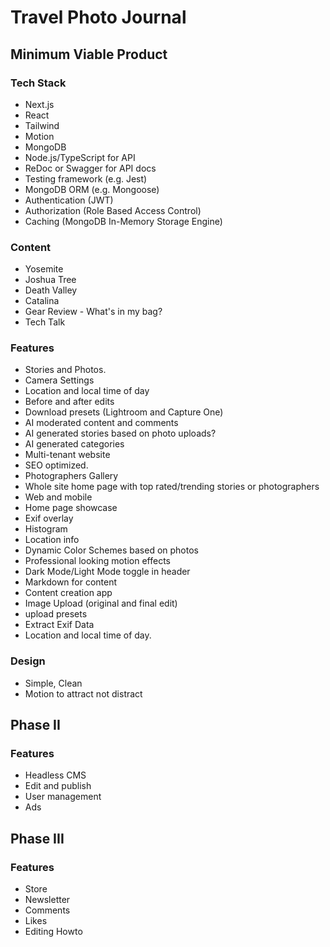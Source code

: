 # Travel Photo Journal

## Minimum Viable Product

### Tech Stack

* Next.js
* React
* Tailwind
* Motion
* MongoDB
* Node.js/TypeScript for API
* ReDoc or Swagger for API docs
* Testing framework (e.g. Jest)
* MongoDB ORM (e.g. Mongoose)
* Authentication (JWT)
* Authorization (Role Based Access Control)
* Caching (MongoDB In-Memory Storage Engine)

### Content

* Yosemite
* Joshua Tree
* Death Valley
* Catalina
* Gear Review - What's in my bag?
* Tech Talk

### Features

* Stories and Photos.
* Camera Settings
*	Location and local time of day
*	Before and after edits
*	Download presets (Lightroom and Capture One)
*	AI moderated content and comments
*	AI generated stories based on photo uploads?
*	AI generated categories
* Multi-tenant website
*	SEO optimized.
* Photographers Gallery
* Whole site home page with top rated/trending stories or photographers
* Web and mobile
* Home page showcase
* Exif overlay
* Histogram
* Location info
* Dynamic Color Schemes based on photos
* Professional looking motion effects
* Dark Mode/Light Mode toggle in header
* Markdown for content
* Content creation app
*	Image Upload (original and final edit)
*	upload presets
*	Extract Exif Data
*	Location and local time of day.

### Design

* Simple, Clean
* Motion to attract not distract

## Phase II

### Features

* Headless CMS
* Edit and publish
* User management
* Ads

## Phase III

### Features

* Store
* Newsletter
* Comments
* Likes
* Editing Howto






